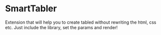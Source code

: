 SmartTabler
===========

Extension that will help you to create tabled without rewriting the html, css etc. Just include the library, set the params and render!
